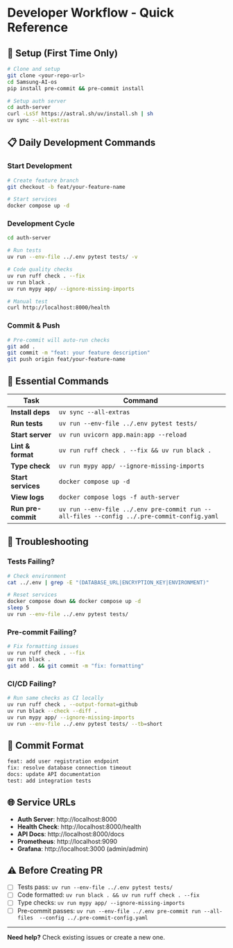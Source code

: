 # Developer Workflow - Quick Reference

## 🚀 Setup (First Time Only)

```bash
# Clone and setup
git clone <your-repo-url>
cd Samsung-AI-os
pip install pre-commit && pre-commit install

# Setup auth server
cd auth-server
curl -LsSf https://astral.sh/uv/install.sh | sh
uv sync --all-extras
```

## 📋 Daily Development Commands

### Start Development
```bash
# Create feature branch
git checkout -b feat/your-feature-name

# Start services
docker compose up -d
```

### Development Cycle
```bash
cd auth-server

# Run tests
uv run --env-file ../.env pytest tests/ -v

# Code quality checks
uv run ruff check . --fix
uv run black .
uv run mypy app/ --ignore-missing-imports

# Manual test
curl http://localhost:8000/health
```

### Commit & Push
```bash
# Pre-commit will auto-run checks
git add .
git commit -m "feat: your feature description"
git push origin feat/your-feature-name
```

## 🔧 Essential Commands

| Task | Command |
|------|---------|
| **Install deps** | `uv sync --all-extras` |
| **Run tests** | `uv run --env-file ../.env pytest tests/` |
| **Start server** | `uv run uvicorn app.main:app --reload` |
| **Lint & format** | `uv run ruff check . --fix && uv run black .` |
| **Type check** | `uv run mypy app/ --ignore-missing-imports` |
| **Start services** | `docker compose up -d` |
| **View logs** | `docker compose logs -f auth-server` |
| **Run pre-commit** | `uv run --env-file ../.env pre-commit run --all-files --config ../.pre-commit-config.yaml` |

## 🐛 Troubleshooting

### Tests Failing?
```bash
# Check environment
cat ../.env | grep -E "(DATABASE_URL|ENCRYPTION_KEY|ENVIRONMENT)"

# Reset services
docker compose down && docker compose up -d
sleep 5
uv run --env-file ../.env pytest tests/
```

### Pre-commit Failing?
```bash
# Fix formatting issues
uv run ruff check . --fix
uv run black .
git add . && git commit -m "fix: formatting"
```

### CI/CD Failing?
```bash
# Run same checks as CI locally
uv run ruff check . --output-format=github
uv run black --check --diff .
uv run mypy app/ --ignore-missing-imports
uv run --env-file ../.env pytest tests/ --tb=short
```

## 📝 Commit Format
```bash
feat: add user registration endpoint
fix: resolve database connection timeout
docs: update API documentation
test: add integration tests
```

## 🌐 Service URLs
- **Auth Server**: http://localhost:8000
- **Health Check**: http://localhost:8000/health
- **API Docs**: http://localhost:8000/docs
- **Prometheus**: http://localhost:9090
- **Grafana**: http://localhost:3000 (admin/admin)

## ⚠️ Before Creating PR
- [ ] Tests pass: `uv run --env-file ../.env pytest tests/`
- [ ] Code formatted: `uv run black . && uv run ruff check . --fix`
- [ ] Type checks: `uv run mypy app/ --ignore-missing-imports`
- [ ] Pre-commit passes: `uv run --env-file ../.env pre-commit run --all-files  --config ../.pre-commit-config.yaml
`

---
**Need help?** Check existing issues or create a new one.
